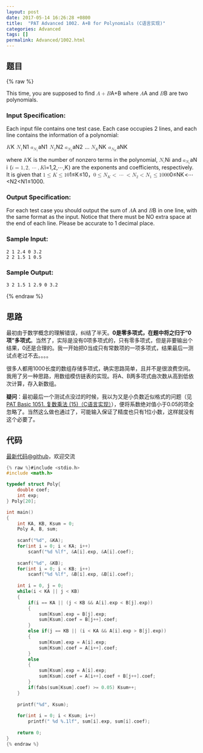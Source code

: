```yaml
---
layout: post
date: 2017-05-14 16:26:28 +0800
title:  "PAT Advanced 1002. A+B for Polynomials (C语言实现)"
categories: Advanced
tags: []
permalink: Advanced/1002.html
---
```


## 题目

{% raw %}<div class="ques-view"><p>This time, you are supposed to find <span class="katex"><span class="katex-mathml"><math><mrow><mi>A</mi><mo>+</mo><mi>B</mi></mrow>A+B</math></span><span aria-hidden="true" class="katex-html"><span class="strut" style="height:0.68333em;"></span><span class="strut bottom" style="height:0.76666em;vertical-align:-0.08333em;"></span><span class="base textstyle uncramped"><span class="mord mathit">A</span><span class="mbin">+</span><span class="mord mathit" style="margin-right:0.05017em;">B</span></span></span></span> where <span class="katex"><span class="katex-mathml"><math><mrow><mi>A</mi></mrow>A</math></span><span aria-hidden="true" class="katex-html"><span class="strut" style="height:0.68333em;"></span><span class="strut bottom" style="height:0.68333em;vertical-align:0em;"></span><span class="base textstyle uncramped"><span class="mord mathit">A</span></span></span></span> and <span class="katex"><span class="katex-mathml"><math><mrow><mi>B</mi></mrow>B</math></span><span aria-hidden="true" class="katex-html"><span class="strut" style="height:0.68333em;"></span><span class="strut bottom" style="height:0.68333em;vertical-align:0em;"></span><span class="base textstyle uncramped"><span class="mord mathit" style="margin-right:0.05017em;">B</span></span></span></span> are two polynomials.</p>
<h3 id="input-specification-">Input Specification:</h3>
<p>Each input file contains one test case. Each case occupies 2 lines, and each line contains the information of a polynomial: </p>
<p><span class="katex"><span class="katex-mathml"><math><mrow><mi>K</mi></mrow>K</math></span><span aria-hidden="true" class="katex-html"><span class="strut" style="height:0.68333em;"></span><span class="strut bottom" style="height:0.68333em;vertical-align:0em;"></span><span class="base textstyle uncramped"><span class="mord mathit" style="margin-right:0.07153em;">K</span></span></span></span> <span class="katex"><span class="katex-mathml"><math><mrow><msub><mi>N</mi><mn>1</mn></msub></mrow>N_1</math></span><span aria-hidden="true" class="katex-html"><span class="strut" style="height:0.68333em;"></span><span class="strut bottom" style="height:0.83333em;vertical-align:-0.15em;"></span><span class="base textstyle uncramped"><span class="mord"><span class="mord mathit" style="margin-right:0.10903em;">N</span><span class="msupsub"><span class="vlist"><span style="top:0.15em;margin-right:0.05em;margin-left:-0.10903em;"><span class="fontsize-ensurer reset-size5 size5"><span style="font-size:0em;">​</span></span><span class="reset-textstyle scriptstyle cramped mtight"><span class="mord mathrm mtight">1</span></span></span><span class="baseline-fix"><span class="fontsize-ensurer reset-size5 size5"><span style="font-size:0em;">​</span></span>​</span></span></span></span></span></span></span> <span class="katex"><span class="katex-mathml"><math><mrow><msub><mi>a</mi><mrow><msub><mi>N</mi><mn>1</mn></msub></mrow></msub></mrow>a_{N_1}</math></span><span aria-hidden="true" class="katex-html"><span class="strut" style="height:0.43056em;"></span><span class="strut bottom" style="height:0.68066em;vertical-align:-0.2501em;"></span><span class="base textstyle uncramped"><span class="mord"><span class="mord mathit">a</span><span class="msupsub"><span class="vlist"><span style="top:0.15000000000000002em;margin-right:0.05em;margin-left:0em;"><span class="fontsize-ensurer reset-size5 size5"><span style="font-size:0em;">​</span></span><span class="reset-textstyle scriptstyle cramped mtight"><span class="mord scriptstyle cramped mtight"><span class="mord mtight"><span class="mord mathit mtight" style="margin-right:0.10903em;">N</span><span class="msupsub"><span class="vlist"><span style="top:0.143em;margin-right:0.07142857142857144em;margin-left:-0.10903em;"><span class="fontsize-ensurer reset-size5 size5"><span style="font-size:0em;">​</span></span><span class="reset-scriptstyle scriptscriptstyle cramped mtight"><span class="mord mathrm mtight">1</span></span></span><span class="baseline-fix"><span class="fontsize-ensurer reset-size5 size5"><span style="font-size:0em;">​</span></span>​</span></span></span></span></span></span></span><span class="baseline-fix"><span class="fontsize-ensurer reset-size5 size5"><span style="font-size:0em;">​</span></span>​</span></span></span></span></span></span></span> <span class="katex"><span class="katex-mathml"><math><mrow><msub><mi>N</mi><mn>2</mn></msub></mrow>N_2</math></span><span aria-hidden="true" class="katex-html"><span class="strut" style="height:0.68333em;"></span><span class="strut bottom" style="height:0.83333em;vertical-align:-0.15em;"></span><span class="base textstyle uncramped"><span class="mord"><span class="mord mathit" style="margin-right:0.10903em;">N</span><span class="msupsub"><span class="vlist"><span style="top:0.15em;margin-right:0.05em;margin-left:-0.10903em;"><span class="fontsize-ensurer reset-size5 size5"><span style="font-size:0em;">​</span></span><span class="reset-textstyle scriptstyle cramped mtight"><span class="mord mathrm mtight">2</span></span></span><span class="baseline-fix"><span class="fontsize-ensurer reset-size5 size5"><span style="font-size:0em;">​</span></span>​</span></span></span></span></span></span></span> <span class="katex"><span class="katex-mathml"><math><mrow><msub><mi>a</mi><mrow><msub><mi>N</mi><mn>2</mn></msub></mrow></msub></mrow>a_{N_2}</math></span><span aria-hidden="true" class="katex-html"><span class="strut" style="height:0.43056em;"></span><span class="strut bottom" style="height:0.68066em;vertical-align:-0.2501em;"></span><span class="base textstyle uncramped"><span class="mord"><span class="mord mathit">a</span><span class="msupsub"><span class="vlist"><span style="top:0.15000000000000002em;margin-right:0.05em;margin-left:0em;"><span class="fontsize-ensurer reset-size5 size5"><span style="font-size:0em;">​</span></span><span class="reset-textstyle scriptstyle cramped mtight"><span class="mord scriptstyle cramped mtight"><span class="mord mtight"><span class="mord mathit mtight" style="margin-right:0.10903em;">N</span><span class="msupsub"><span class="vlist"><span style="top:0.143em;margin-right:0.07142857142857144em;margin-left:-0.10903em;"><span class="fontsize-ensurer reset-size5 size5"><span style="font-size:0em;">​</span></span><span class="reset-scriptstyle scriptscriptstyle cramped mtight"><span class="mord mathrm mtight">2</span></span></span><span class="baseline-fix"><span class="fontsize-ensurer reset-size5 size5"><span style="font-size:0em;">​</span></span>​</span></span></span></span></span></span></span><span class="baseline-fix"><span class="fontsize-ensurer reset-size5 size5"><span style="font-size:0em;">​</span></span>​</span></span></span></span></span></span></span> ... <span class="katex"><span class="katex-mathml"><math><mrow><msub><mi>N</mi><mi>K</mi></msub></mrow>N_K</math></span><span aria-hidden="true" class="katex-html"><span class="strut" style="height:0.68333em;"></span><span class="strut bottom" style="height:0.83333em;vertical-align:-0.15em;"></span><span class="base textstyle uncramped"><span class="mord"><span class="mord mathit" style="margin-right:0.10903em;">N</span><span class="msupsub"><span class="vlist"><span style="top:0.15em;margin-right:0.05em;margin-left:-0.10903em;"><span class="fontsize-ensurer reset-size5 size5"><span style="font-size:0em;">​</span></span><span class="reset-textstyle scriptstyle cramped mtight"><span class="mord mathit mtight" style="margin-right:0.07153em;">K</span></span></span><span class="baseline-fix"><span class="fontsize-ensurer reset-size5 size5"><span style="font-size:0em;">​</span></span>​</span></span></span></span></span></span></span> <span class="katex"><span class="katex-mathml"><math><mrow><msub><mi>a</mi><mrow><msub><mi>N</mi><mi>K</mi></msub></mrow></msub></mrow>a_{N_K}</math></span><span aria-hidden="true" class="katex-html"><span class="strut" style="height:0.43056em;"></span><span class="strut bottom" style="height:0.680865em;vertical-align:-0.250305em;"></span><span class="base textstyle uncramped"><span class="mord"><span class="mord mathit">a</span><span class="msupsub"><span class="vlist"><span style="top:0.15em;margin-right:0.05em;margin-left:0em;"><span class="fontsize-ensurer reset-size5 size5"><span style="font-size:0em;">​</span></span><span class="reset-textstyle scriptstyle cramped mtight"><span class="mord scriptstyle cramped mtight"><span class="mord mtight"><span class="mord mathit mtight" style="margin-right:0.10903em;">N</span><span class="msupsub"><span class="vlist"><span style="top:0.14329285714285717em;margin-right:0.07142857142857144em;margin-left:-0.10903em;"><span class="fontsize-ensurer reset-size5 size5"><span style="font-size:0em;">​</span></span><span class="reset-scriptstyle scriptscriptstyle cramped mtight"><span class="mord mathit mtight" style="margin-right:0.07153em;">K</span></span></span><span class="baseline-fix"><span class="fontsize-ensurer reset-size5 size5"><span style="font-size:0em;">​</span></span>​</span></span></span></span></span></span></span><span class="baseline-fix"><span class="fontsize-ensurer reset-size5 size5"><span style="font-size:0em;">​</span></span>​</span></span></span></span></span></span></span></p>
<p>where <span class="katex"><span class="katex-mathml"><math><mrow><mi>K</mi></mrow>K</math></span><span aria-hidden="true" class="katex-html"><span class="strut" style="height:0.68333em;"></span><span class="strut bottom" style="height:0.68333em;vertical-align:0em;"></span><span class="base textstyle uncramped"><span class="mord mathit" style="margin-right:0.07153em;">K</span></span></span></span> is the number of nonzero terms in the polynomial, <span class="katex"><span class="katex-mathml"><math><mrow><msub><mi>N</mi><mi>i</mi></msub></mrow>N_i</math></span><span aria-hidden="true" class="katex-html"><span class="strut" style="height:0.68333em;"></span><span class="strut bottom" style="height:0.83333em;vertical-align:-0.15em;"></span><span class="base textstyle uncramped"><span class="mord"><span class="mord mathit" style="margin-right:0.10903em;">N</span><span class="msupsub"><span class="vlist"><span style="top:0.15em;margin-right:0.05em;margin-left:-0.10903em;"><span class="fontsize-ensurer reset-size5 size5"><span style="font-size:0em;">​</span></span><span class="reset-textstyle scriptstyle cramped mtight"><span class="mord mathit mtight">i</span></span></span><span class="baseline-fix"><span class="fontsize-ensurer reset-size5 size5"><span style="font-size:0em;">​</span></span>​</span></span></span></span></span></span></span> and <span class="katex"><span class="katex-mathml"><math><mrow><msub><mi>a</mi><mrow><msub><mi>N</mi><mi>i</mi></msub></mrow></msub></mrow>a_{N_i}</math></span><span aria-hidden="true" class="katex-html"><span class="strut" style="height:0.43056em;"></span><span class="strut bottom" style="height:0.68066em;vertical-align:-0.2501em;"></span><span class="base textstyle uncramped"><span class="mord"><span class="mord mathit">a</span><span class="msupsub"><span class="vlist"><span style="top:0.15000000000000002em;margin-right:0.05em;margin-left:0em;"><span class="fontsize-ensurer reset-size5 size5"><span style="font-size:0em;">​</span></span><span class="reset-textstyle scriptstyle cramped mtight"><span class="mord scriptstyle cramped mtight"><span class="mord mtight"><span class="mord mathit mtight" style="margin-right:0.10903em;">N</span><span class="msupsub"><span class="vlist"><span style="top:0.143em;margin-right:0.07142857142857144em;margin-left:-0.10903em;"><span class="fontsize-ensurer reset-size5 size5"><span style="font-size:0em;">​</span></span><span class="reset-scriptstyle scriptscriptstyle cramped mtight"><span class="mord mathit mtight">i</span></span></span><span class="baseline-fix"><span class="fontsize-ensurer reset-size5 size5"><span style="font-size:0em;">​</span></span>​</span></span></span></span></span></span></span><span class="baseline-fix"><span class="fontsize-ensurer reset-size5 size5"><span style="font-size:0em;">​</span></span>​</span></span></span></span></span></span></span> (<span class="katex"><span class="katex-mathml"><math><mrow><mi>i</mi><mo>=</mo><mn>1</mn><mo separator="true">,</mo><mn>2</mn><mo separator="true">,</mo><mo>⋯</mo><mo separator="true">,</mo><mi>K</mi></mrow>i=1, 2, \cdots , K</math></span><span aria-hidden="true" class="katex-html"><span class="strut" style="height:0.68333em;"></span><span class="strut bottom" style="height:0.8777699999999999em;vertical-align:-0.19444em;"></span><span class="base textstyle uncramped"><span class="mord mathit">i</span><span class="mrel">=</span><span class="mord mathrm">1</span><span class="mpunct">,</span><span class="mord mathrm">2</span><span class="mpunct">,</span><span class="minner">⋯</span><span class="mpunct">,</span><span class="mord mathit" style="margin-right:0.07153em;">K</span></span></span></span>) are the exponents and coefficients, respectively. It is given that <span class="katex"><span class="katex-mathml"><math><mrow><mn>1</mn><mo>≤</mo><mi>K</mi><mo>≤</mo><mn>1</mn><mn>0</mn></mrow>1 \le K \le 10</math></span><span aria-hidden="true" class="katex-html"><span class="strut" style="height:0.68333em;"></span><span class="strut bottom" style="height:0.8193em;vertical-align:-0.13597em;"></span><span class="base textstyle uncramped"><span class="mord mathrm">1</span><span class="mrel">≤</span><span class="mord mathit" style="margin-right:0.07153em;">K</span><span class="mrel">≤</span><span class="mord mathrm">1</span><span class="mord mathrm">0</span></span></span></span>，<span class="katex"><span class="katex-mathml"><math><mrow><mn>0</mn><mo>≤</mo><msub><mi>N</mi><mi>K</mi></msub><mo>&lt;</mo><mo>⋯</mo><mo>&lt;</mo><msub><mi>N</mi><mn>2</mn></msub><mo>&lt;</mo><msub><mi>N</mi><mn>1</mn></msub><mo>≤</mo><mn>1</mn><mn>0</mn><mn>0</mn><mn>0</mn></mrow>0 \le N_K &lt; \cdots &lt; N_2 &lt; N_1 \le 1000</math></span><span aria-hidden="true" class="katex-html"><span class="strut" style="height:0.68333em;"></span><span class="strut bottom" style="height:0.83333em;vertical-align:-0.15em;"></span><span class="base textstyle uncramped"><span class="mord mathrm">0</span><span class="mrel">≤</span><span class="mord"><span class="mord mathit" style="margin-right:0.10903em;">N</span><span class="msupsub"><span class="vlist"><span style="top:0.15em;margin-right:0.05em;margin-left:-0.10903em;"><span class="fontsize-ensurer reset-size5 size5"><span style="font-size:0em;">​</span></span><span class="reset-textstyle scriptstyle cramped mtight"><span class="mord mathit mtight" style="margin-right:0.07153em;">K</span></span></span><span class="baseline-fix"><span class="fontsize-ensurer reset-size5 size5"><span style="font-size:0em;">​</span></span>​</span></span></span></span><span class="mrel">&lt;</span><span class="minner">⋯</span><span class="mrel">&lt;</span><span class="mord"><span class="mord mathit" style="margin-right:0.10903em;">N</span><span class="msupsub"><span class="vlist"><span style="top:0.15em;margin-right:0.05em;margin-left:-0.10903em;"><span class="fontsize-ensurer reset-size5 size5"><span style="font-size:0em;">​</span></span><span class="reset-textstyle scriptstyle cramped mtight"><span class="mord mathrm mtight">2</span></span></span><span class="baseline-fix"><span class="fontsize-ensurer reset-size5 size5"><span style="font-size:0em;">​</span></span>​</span></span></span></span><span class="mrel">&lt;</span><span class="mord"><span class="mord mathit" style="margin-right:0.10903em;">N</span><span class="msupsub"><span class="vlist"><span style="top:0.15em;margin-right:0.05em;margin-left:-0.10903em;"><span class="fontsize-ensurer reset-size5 size5"><span style="font-size:0em;">​</span></span><span class="reset-textstyle scriptstyle cramped mtight"><span class="mord mathrm mtight">1</span></span></span><span class="baseline-fix"><span class="fontsize-ensurer reset-size5 size5"><span style="font-size:0em;">​</span></span>​</span></span></span></span><span class="mrel">≤</span><span class="mord mathrm">1</span><span class="mord mathrm">0</span><span class="mord mathrm">0</span><span class="mord mathrm">0</span></span></span></span>.</p>
<h3 id="output-specification-">Output Specification:</h3>
<p>For each test case you should output the sum of <span class="katex"><span class="katex-mathml"><math><mrow><mi>A</mi></mrow>A</math></span><span aria-hidden="true" class="katex-html"><span class="strut" style="height:0.68333em;"></span><span class="strut bottom" style="height:0.68333em;vertical-align:0em;"></span><span class="base textstyle uncramped"><span class="mord mathit">A</span></span></span></span> and <span class="katex"><span class="katex-mathml"><math><mrow><mi>B</mi></mrow>B</math></span><span aria-hidden="true" class="katex-html"><span class="strut" style="height:0.68333em;"></span><span class="strut bottom" style="height:0.68333em;vertical-align:0em;"></span><span class="base textstyle uncramped"><span class="mord mathit" style="margin-right:0.05017em;">B</span></span></span></span> in one line, with the same format as the input. Notice that there must be NO extra space at the end of each line. Please be accurate to 1 decimal place.</p>
<h3 id="sample-input-">Sample Input:</h3>
<pre><code class="lang-in">2 1 2.4 0 3.2
2 2 1.5 1 0.5
</code></pre>
<h3 id="sample-output-">Sample Output:</h3>
<pre><code class="lang-out">3 2 1.5 1 2.9 0 3.2
</code></pre>
</div>{% endraw %}

## 思路

最初由于数学概念的理解错误，纠结了半天。**0是零多项式，在题中将之归于“0项”多项式**。当然了，实际是没有0项多项式的，只有零多项式，但是非要输出个结果，0还是合理的。我一开始把0当成只有常数项的一项多项式，结果最后一测试点老过不去。。。。

很多人都用1000长度的数组存储多项式，确实思路简单，且并不是很浪费空间。我用了另一种思路，用数组模仿链表的实现。将A、B两多项式由次数从高到低依次计算，存入新数组。

**疑问**：最初最后一个测试点没过的时候，我以为又是小负数近似格式的问题（见[PAT Basic 1051. 复数乘法 (15)（C语言实现）](http://www.jianshu.com/p/7ac2e9cfa797)），便将系数绝对值小于0.05的项全忽略了。当然这么做也通过了，可能输入保证了精度也只有1位小数，这样就没有这个必要了。

## 代码

[最新代码@github](https://github.com/OliverLew/PAT/blob/master/PATAdvanced/1002.c)，欢迎交流
```c
{% raw %}#include <stdio.h>
#include <math.h>

typedef struct Poly{
    double coef;
    int exp;
} Poly[20];

int main()
{
    int KA, KB, Ksum = 0;
    Poly A, B, sum;
    
    scanf("%d", &KA);
    for(int i = 0; i < KA; i++) 
        scanf("%d %lf", &A[i].exp, &A[i].coef);
    
    scanf("%d", &KB);
    for(int i = 0; i < KB; i++) 
        scanf("%d %lf", &B[i].exp, &B[i].coef);
    
    int i = 0, j = 0;
    while(i < KA || j < KB)
    {
        if(i == KA || (j < KB && A[i].exp < B[j].exp))
        {
            sum[Ksum].exp = B[j].exp;
            sum[Ksum].coef = B[j++].coef;
        }
        else if(j == KB || (i < KA && A[i].exp > B[j].exp))
        {
            sum[Ksum].exp = A[i].exp;
            sum[Ksum].coef = A[i++].coef;
        }
        else
        {
            sum[Ksum].exp = A[i].exp;
            sum[Ksum].coef = A[i++].coef + B[j++].coef;
        }
        if(fabs(sum[Ksum].coef) >= 0.05) Ksum++;
    }
    
    printf("%d", Ksum);
    
    for(int i = 0; i < Ksum; i++) 
        printf(" %d %.1lf", sum[i].exp, sum[i].coef);
    
    return 0;
}
{% endraw %}
```